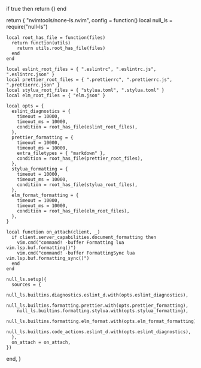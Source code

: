 if true then
  return {}
end

return {
  "nvimtools/none-ls.nvim",
  config = function()
    local null_ls = require("null-ls")

    local root_has_file = function(files)
      return function(utils)
        return utils.root_has_file(files)
      end
    end

    local eslint_root_files = { ".eslintrc", ".eslintrc.js", ".eslintrc.json" }
    local prettier_root_files = { ".prettierrc", ".prettierrc.js", ".prettierrc.json" }
    local stylua_root_files = { "stylua.toml", ".stylua.toml" }
    local elm_root_files = { "elm.json" }

    local opts = {
      eslint_diagnostics = {
        timeout = 10000,
        timeout_ms = 10000,
        condition = root_has_file(eslint_root_files),
      },
      prettier_formatting = {
        timeout = 10000,
        timeout_ms = 10000,
        extra_filetypes = { "markdown" },
        condition = root_has_file(prettier_root_files),
      },
      stylua_formatting = {
        timeout = 10000,
        timeout_ms = 10000,
        condition = root_has_file(stylua_root_files),
      },
      elm_format_formatting = {
        timeout = 10000,
        timeout_ms = 10000,
        condition = root_has_file(elm_root_files),
      },
    }

    local function on_attach(client, _)
      if client.server_capabilities.document_formatting then
        vim.cmd("command! -buffer Formatting lua vim.lsp.buf.formatting()")
        vim.cmd("command! -buffer FormattingSync lua vim.lsp.buf.formatting_sync()")
      end
    end

    null_ls.setup({
      sources = {
        null_ls.builtins.diagnostics.eslint_d.with(opts.eslint_diagnostics),
        null_ls.builtins.formatting.prettier.with(opts.prettier_formatting),
        null_ls.builtins.formatting.stylua.with(opts.stylua_formatting),
        null_ls.builtins.formatting.elm_format.with(opts.elm_format_formatting),
        null_ls.builtins.code_actions.eslint_d.with(opts.eslint_diagnostics),
      },
      on_attach = on_attach,
    })
  end,
}
